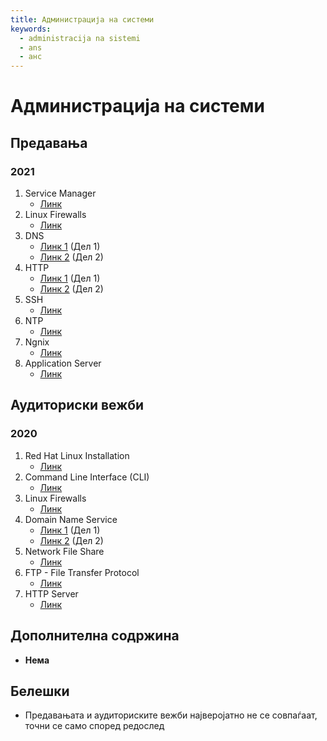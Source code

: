 ```yaml
---
title: Администрација на системи
keywords:
  - administracija na sistemi
  - ans
  - анс
---
```


# Администрација на системи

## Предавања

### 2021

1. Service Manager
   - [Линк](https://bbb-lb.finki.ukim.mk/playback/presentation/2.3/fcc9a918a373d730c3af0b1d90797826ea176e09-1634305588211?meetingId=fcc9a918a373d730c3af0b1d90797826ea176e09-1634305588211)
2. Linux Firewalls
   - [Линк](https://bbb-lb.finki.ukim.mk/playback/presentation/2.3/d4c05ef229b5572589191a89269c80431d9652d9-1634910983522?meetingId=d4c05ef229b5572589191a89269c80431d9652d9-1634910983522)
3. DNS
   - [Линк 1](https://bbb-lb.finki.ukim.mk/playback/presentation/2.3/df68c8ecd8bd58b87674657f6c892051dc007c52-1635516180009?meetingId=df68c8ecd8bd58b87674657f6c892051dc007c52-1635516180009) (Дел 1)
   - [Линк 2](https://bbb-lb.finki.ukim.mk/playback/presentation/2.3/52718724f108ea8d37456cbfb8ebfd440f3be528-1636124314208?meetingId=52718724f108ea8d37456cbfb8ebfd440f3be528-1636124314208) (Дел 2)
4. HTTP
   - [Линк 1](https://bbb-lb.finki.ukim.mk/playback/presentation/2.3/13347ccb338171bca33579eb2ab3ee2ee222774f-1636729422917?meetingId=13347ccb338171bca33579eb2ab3ee2ee222774f-1636729422917) (Дел 1)
   - [Линк 2](https://bbb-lb.finki.ukim.mk/playback/presentation/2.3/f764e76023eb46f09385de196c16d7e80a83a84c-1637336844326?meetingId=f764e76023eb46f09385de196c16d7e80a83a84c-1637336844326) (Дел 2)
5. SSH
   - [Линк](https://bbb-lb.finki.ukim.mk/playback/presentation/2.3/7ecaafbe018c8f9dfb212e2ce5e056a7673d7df3-1639148504715)
6. NTP
   - [Линк](https://bbb-lb.finki.ukim.mk/playback/presentation/2.3/9f3c477614b53b51dd77248640dc2ea914d75477-1639753244441)
7. Ngnix
   - [Линк](https://bbb-lb.finki.ukim.mk/playback/presentation/2.3/9a8e61139173009792dee1a1e200ba246df230d8-1640360652173)
8. Application Server
   - [Линк](https://bbb-lb.finki.ukim.mk/playback/presentation/2.3/9a8e61139173009792dee1a1e200ba246df230d8-1641394518930)

## Аудиториски вежби

### 2020

1. Red Hat Linux Installation
   - [Линк](https://bbb-lb.finki.ukim.mk/playback/presentation/2.3/a559c0d235b7a230b74ceb94895eebb85bf8b58a-1603367918261?meetingId=a559c0d235b7a230b74ceb94895eebb85bf8b58a-1603367918261)
2. Command Line Interface (CLI)
   - [Линк](https://bbb-lb.finki.ukim.mk/playback/presentation/2.3/08a23096e75799243dc51d4d00aaf286ff39902a-1603976198596?meetingId=08a23096e75799243dc51d4d00aaf286ff39902a-1603976198596)
3. Linux Firewalls
   - [Линк](https://bbb-lb.finki.ukim.mk/playback/presentation/2.3/e3bbb6ce7cd320e2d7c573452c1e575e3f767914-1604580633349?meetingId=e3bbb6ce7cd320e2d7c573452c1e575e3f767914-1604580633349)
4. Domain Name Service
   - [Линк 1](https://bbb-lb.finki.ukim.mk/playback/presentation/2.3/ad13abfe9922b152b3d29cbc4e45fc2952c20dae-1605190630783?meetingId=ad13abfe9922b152b3d29cbc4e45fc2952c20dae-1605190630783) (Дел 1)
   - [Линк 2](https://bbb-lb.finki.ukim.mk/playback/presentation/2.3/36d3a7217420b180d9d673bc2e6c56cda17809c9-1605790121379?meetingId=36d3a7217420b180d9d673bc2e6c56cda17809c9-1605790121379) (Дел 2)
5. Network File Share
   - [Линк](https://bbb-lb.finki.ukim.mk/playback/presentation/2.3/2d8dfd93247cc5b0b0664301c1dd36bf6175eaeb-1606999759288?meetingId=2d8dfd93247cc5b0b0664301c1dd36bf6175eaeb-1606999759288)
6. FTP - File Transfer Protocol
   - [Линк](https://bbb-lb.finki.ukim.mk/playback/presentation/2.3/8799954cceb314a0bc5c90ecaec83c145bde3b8d-1607604946004?meetingId=8799954cceb314a0bc5c90ecaec83c145bde3b8d-1607604946004)
7. HTTP Server
   - [Линк](https://bbb-lb.finki.ukim.mk/playback/presentation/2.3/fdfa945dbae6b2ff55b85a2a34fd5ed15d3eb77f-1608216972954?meetingId=fdfa945dbae6b2ff55b85a2a34fd5ed15d3eb77f-1608216972954)

## Дополнителна содржина

- **Нема**

## Белешки

- Предавањата и аудиториските вежби најверојатно не се совпаѓаат, точни се само според редослед
